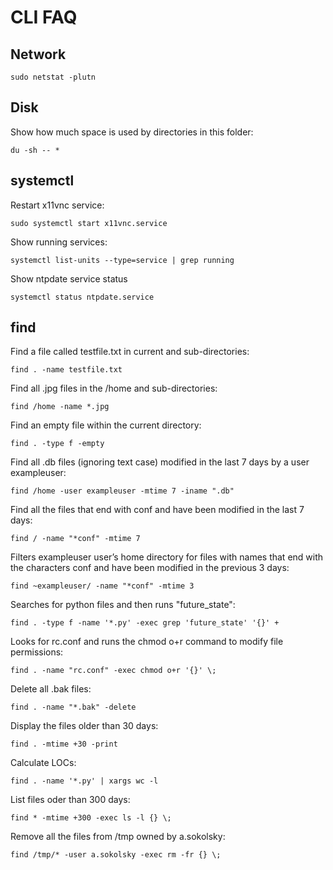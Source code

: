 # CLI FAQ

## Network

```
sudo netstat -plutn
```

## Disk

Show how much space is used by directories in this folder:

```
du -sh -- *
```

## systemctl

Restart x11vnc service:

```
sudo systemctl start x11vnc.service
```

Show running services:

```
systemctl list-units --type=service | grep running
```

Show ntpdate service status

```
systemctl status ntpdate.service
```

## find

Find a file called testfile.txt in current and sub-directories:
```
find . -name testfile.txt	
```

Find all .jpg files in the /home and sub-directories:
```
find /home -name *.jpg	
```

Find an empty file within the current directory:
```
find . -type f -empty
```

Find all .db files (ignoring text case) modified in the last 7 days by a user exampleuser:
```
find /home -user exampleuser -mtime 7 -iname ".db"
```

Find all the files that end with conf and have been modified in the last 7 days:
```
find / -name "*conf" -mtime 7
```
Filters exampleuser user’s home directory for files with names that end with the characters conf and have been modified in the previous 3 days:
```
find ~exampleuser/ -name "*conf" -mtime 3	
```

Searches for python files and then runs "future_state":
```
find . -type f -name '*.py' -exec grep 'future_state' '{}' +
```

Looks for rc.conf and runs the chmod o+r command to modify file permissions:
```
find . -name "rc.conf" -exec chmod o+r '{}' \;
```

Delete all .bak files:
```
find . -name "*.bak" -delete
```

Display the files older than 30 days:
```
find . -mtime +30 -print
```

Calculate LOCs:
```
find . -name '*.py' | xargs wc -l
```

List files oder than 300 days:
```
find * -mtime +300 -exec ls -l {} \;	
```
Remove all the files from /tmp owned by a.sokolsky:
```
find /tmp/* -user a.sokolsky -exec rm -fr {} \;
```

